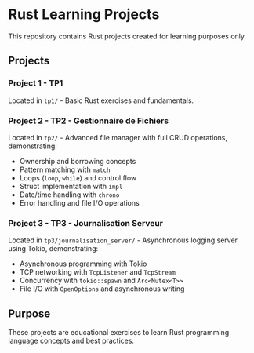 # Rust Learning Projects

This repository contains Rust projects created for learning purposes only.

## Projects

### Project 1 - TP1

Located in `tp1/` - Basic Rust exercises and fundamentals.

### Project 2 - TP2 - Gestionnaire de Fichiers

Located in `tp2/` - Advanced file manager with full CRUD operations, demonstrating:

- Ownership and borrowing concepts
- Pattern matching with `match`
- Loops (`loop`, `while`) and control flow
- Struct implementation with `impl`
- Date/time handling with `chrono`
- Error handling and file I/O operations

### Project 3 - TP3 - Journalisation Serveur

Located in `tp3/journalisation_server/` - Asynchronous logging server using Tokio, demonstrating:

- Asynchronous programming with Tokio
- TCP networking with `TcpListener` and `TcpStream`
- Concurrency with `tokio::spawn` and `Arc<Mutex<T>>`
- File I/O with `OpenOptions` and asynchronous writing

## Purpose

These projects are educational exercises to learn Rust programming language concepts and best practices.
